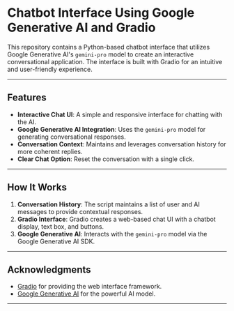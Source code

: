 # Chatbot Interface Using Google Generative AI and Gradio

This repository contains a Python-based chatbot interface that utilizes Google Generative AI's `gemini-pro` model to create an interactive conversational application. The interface is built with Gradio for an intuitive and user-friendly experience.

---

## Features
- **Interactive Chat UI**: A simple and responsive interface for chatting with the AI.
- **Google Generative AI Integration**: Uses the `gemini-pro` model for generating conversational responses.
- **Conversation Context**: Maintains and leverages conversation history for more coherent replies.
- **Clear Chat Option**: Reset the conversation with a single click.

---

## How It Works
1. **Conversation History**: The script maintains a list of user and AI messages to provide contextual responses.
2. **Gradio Interface**: Gradio creates a web-based chat UI with a chatbot display, text box, and buttons.
3. **Google Generative AI**: Interacts with the `gemini-pro` model via the Google Generative AI SDK.

---

## Acknowledgments
- [Gradio](https://gradio.app) for providing the web interface framework.
- [Google Generative AI](https://developers.google.com/generative-ai) for the powerful AI model.

---
